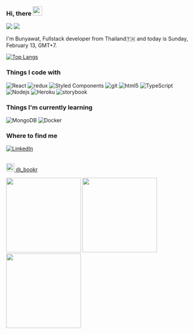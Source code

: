 ### Hi, there <img src="https://media.giphy.com/media/hvRJCLFzcasrR4ia7z/giphy.gif" width="25px">

![](https://komarev.com/ghpvc/?username=bsrisompong&color=green)
![](https://hit.yhype.me/github/profile?user_id=33023239)


I'm Bunyawat, Fullstack developer from Thailand🇹🇭 and today is Sunday, February 13, GMT+7.

[![Top Langs](https://github-readme-stats.vercel.app/api/top-langs/?username=bsrisompong&langs_count=8)](https://github.com/anuraghazra/github-readme-stats)

<h3>Things I code with</h3>
<p>
<img alt="React" src="https://img.shields.io/badge/-React-45b8d8?style=flat-square&logo=react&logoColor=white" />
  <img alt="redux" src="https://img.shields.io/badge/-Redux-764ABC?style=flat-square&logo=redux&logoColor=white" />
  <img alt="Styled Components" src="https://img.shields.io/badge/-Styled_Components-db7092?style=flat-square&logo=styled-components&logoColor=white" />
  <img alt="git" src="https://img.shields.io/badge/-Git-F05032?style=flat-square&logo=git&logoColor=white" />
  <img alt="html5" src="https://img.shields.io/badge/-HTML5-E34F26?style=flat-square&logo=html5&logoColor=white" />
  <img alt="TypeScript" src="https://img.shields.io/badge/-TypeScript-007ACC?style=flat-square&logo=typescript&logoColor=white" />
  <img alt="Nodejs" src="https://img.shields.io/badge/-Nodejs-43853d?style=flat-square&logo=Node.js&logoColor=white" />
  <img alt="Heroku" src="https://img.shields.io/badge/-Heroku-430098?style=flat-square&logo=heroku&logoColor=white" />
  <img alt="storybook" src="https://img.shields.io/badge/storybook-db7092?logo=storybook&logoColor=white&style=flat-square" />
</p>

<h3>Things I'm currently learning </h3>
<p>
  <img alt="MongoDB" src="https://img.shields.io/badge/-MongoDB-13aa52?style=flat-square&logo=mongodb&logoColor=white" />
  <img alt="Docker" src="https://img.shields.io/badge/-Docker-46a2f1?style=flat-square&logo=docker&logoColor=white" />
</p>


<h3>Where to find me</h3>
<a href="https://www.linkedin.com/in/bsrisompong" target="_blank"><img alt="LinkedIn" src="https://img.shields.io/badge/linkedin-%230077B5.svg?&style=for-the-badge&logo=linkedin&logoColor=white" /></a>
<br></br>
<p><a href="https://www.instagram.com/_bookr/" target="_blank"><img
    src="https://camo.githubusercontent.com/c9dacf0f25a1489fdbc6c0d2b41cda58b77fa210a13a886d6f99e027adfbd358/68747470733a2f2f6564656e742e6769746875622e696f2f537570657254696e7949636f6e732f696d616765732f7376672f696e7374616772616d2e737667"
    width="22" /> @_bookr</a></p>
<p><img  height="200" src="https:&#x2F;&#x2F;cdn1.picuki.com&#x2F;hosted-by-instagram&#x2F;q&#x3D;0exhNuNYnjBcaS3SYdxKjf8fx+9wWgxSZ60STLepjSVmIR1vLHOapZA0mpCj4yRwKwVlASuRY3w45JUrWUIFCFdlb0XBSLyIUj5Q6q2GVeum02R5t5FllPcyKXUAZ3Gu88clUW%7C%7CBBHtLSa9DX%7C%7Cytre4S+vnsblkHrzuaPbdGn2YE55H0DPcjmcZ23azJilvitLs%7C%7CJwJC5jYyJ0YmttjUvncTRe6hf586pqV5T7kfnsYC+e7j1Sa3HCsVdW1BFDGL59qQz6g8iyDXez07pmSOVapoBFs2pWSali5op7gnhI3kMYlghN8at6SHYWElfk1KhlJtk5bgwG6ZLm+hghMC%7C%7CEHnj7KJUMkUlYb8M9uvQtLb4BDySeTHOah8Z18KLfrFBVOKLPyCINJDxdx+E+8I2FvoplTtUOmhijU3OztJvCeCCM8nQfubnPw&#x3D;" /> <img height="200" src="https:&#x2F;&#x2F;cdn1.picuki.com&#x2F;hosted-by-instagram&#x2F;q&#x3D;0exhNuNYnjBcaS3SYdxKjf8fx+9wWgxSZ60STLepjSVmIR1vLHOapZA0mpCj4yRwKwVlASuRY2pj4ZR4UFlYFVJkOUzdV7GBTm5L7KqZVe2q2zNim5Rokrg2KHQeZ3Sv8sAtXQnFa3NBRqFFX%7C%7CqhreIU+v3ubzIDyW2MbvQVlwlcsvysTP9myZ4u9qeJlAb88p5gaWwE8W8vLUc7ttzduDsHEvf%7C%7CP4hLq6JIRbYY15ZUuqnRlSaHHmUpJkpRQGTK7KzvneAmpBulZSYs11PhQq02cm08h1HrmhETk60PqcOhN48wjrNs96%7C%7CfETZXYE1f6i1vibqFnAD+Z2+6x2lY9WuGwJq1P6sIjofHCv%7C%7CQcdPjx3naebX1LrBtdW1JD%7C%7CmLBQ2MBaDmVpwfqYVMI+tH0wPi8gC7LOM&#x3D;" /> <img height="200" src="https:&#x2F;&#x2F;cdn1.picuki.com&#x2F;hosted-by-instagram&#x2F;q&#x3D;0exhNuNYnjBcaS3SYdxKjf8fx+9wWgxSZ60STLepjSVmIR1vLHOapZA0mpCj4yRwKwVlASuRY3w45JUrWUIFCFdlb0XBSLyIUj5Q6q2GVeum02R5t5FllPcyKXUAZ3Gu9csqUGLHBHNJSq1IVvqmq+0X%7C%7CP7sZTBqozuRM7JCnmIK4pH2DfMgm8Zyt52JzkH17NsOKj51+n98N0onrMnfpC5HRe3qY4Ml66JzSL4CmdME7P3vlmu7HmBsRGB9KDOertaQz7ZFui3rSzow+Dyqc5wXOUJPvlCzmjcJjaYlo4qdcohp1KMZk6bTHEsAfU1KhjUok5e%7C%7CynSAPCam1x4Ck1%7C%7Cy9oyWVqk8trLEItm5csrdlDmSXbXLIZFIei4CLqjbAAb2Df2VMZFps7ECTuJJkVGwrVDvJJal%7C%7CkUmQgpEgAuYBZYtFP+bwvf3" /></p>


<!--
**bsrisompong/bsrisompong** is a ✨ _special_ ✨ repository because its `README.md` (this file) appears on your GitHub profile.

Here are some ideas to get you started:

- 🔭 I’m currently working on ...
- 🌱 I’m currently learning ...
- 👯 I’m looking to collaborate on ...
- 🤔 I’m looking for help with ...
- 💬 Ask me about ...
- 📫 How to reach me: ...
- 😄 Pronouns: ...
- ⚡ Fun fact: ...
-->


